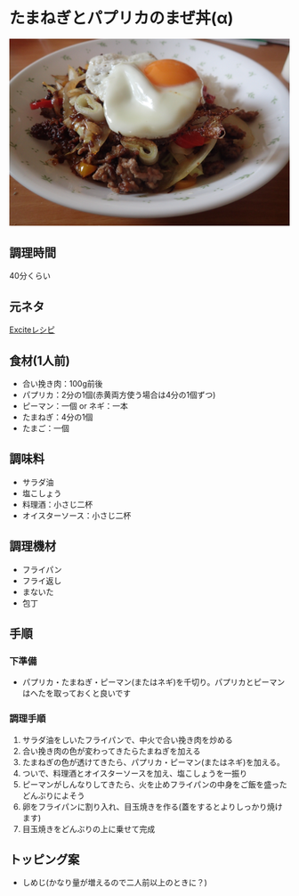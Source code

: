 # たまねぎとパプリカのまぜ丼(α)

![調理写真](たまねぎとパプリカのまぜ丼.jpg)

## 調理時間

40分くらい

## 元ネタ

[Exciteレシピ](https://erecipe.woman.excite.co.jp/detail/3cfeb80df92b3a030592ab032678971d.html)

## 食材(1人前)

* 合い挽き肉：100g前後
* パプリカ：2分の1個(赤黄両方使う場合は4分の1個ずつ)
* ピーマン：一個 or ネギ：一本
* たまねぎ：4分の1個
* たまご：一個

## 調味料

* サラダ油
* 塩こしょう
* 料理酒：小さじ二杯
* オイスターソース：小さじ二杯

## 調理機材

* フライパン
* フライ返し
* まないた
* 包丁

## 手順

### 下準備

* パプリカ・たまねぎ・ピーマン(またはネギ)を千切り。パプリカとピーマンはへたを取っておくと良いです

### 調理手順

1. サラダ油をしいたフライパンで、中火で合い挽き肉を炒める
1. 合い挽き肉の色が変わってきたらたまねぎを加える
1. たまねぎの色が透けてきたら、パプリカ・ピーマン(またはネギ)を加える。
1. ついで、料理酒とオイスターソースを加え、塩こしょうを一振り
1. ピーマンがしんなりしてきたら、火を止めフライパンの中身をご飯を盛ったどんぶりによそう
1. 卵をフライパンに割り入れ、目玉焼きを作る(蓋をするとよりしっかり焼けます)
1. 目玉焼きをどんぶりの上に乗せて完成

## トッピング案

* しめじ(かなり量が増えるので二人前以上のときに？)
